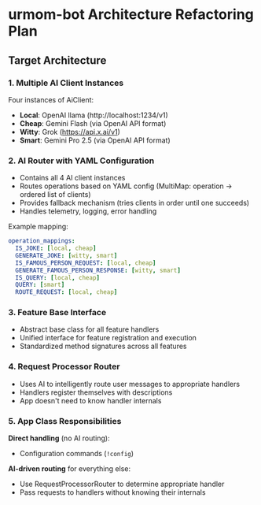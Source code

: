 # urmom-bot Architecture Refactoring Plan

## Target Architecture

### 1. Multiple AI Client Instances
Four instances of AiClient:
- **Local**: OpenAI llama (http://localhost:1234/v1)
- **Cheap**: Gemini Flash (via OpenAI API format)
- **Witty**: Grok (https://api.x.ai/v1) 
- **Smart**: Gemini Pro 2.5 (via OpenAI API format)

### 2. AI Router with YAML Configuration
- Contains all 4 AI client instances
- Routes operations based on YAML config (MultiMap: operation -> ordered list of clients)
- Provides fallback mechanism (tries clients in order until one succeeds)
- Handles telemetry, logging, error handling

Example mapping:
```yaml
operation_mappings:
  IS_JOKE: [local, cheap]
  GENERATE_JOKE: [witty, smart]
  IS_FAMOUS_PERSON_REQUEST: [local, cheap]
  GENERATE_FAMOUS_PERSON_RESPONSE: [witty, smart]
  IS_QUERY: [local, cheap]
  QUERY: [smart]
  ROUTE_REQUEST: [local, cheap]
```

### 3. Feature Base Interface
- Abstract base class for all feature handlers
- Unified interface for feature registration and execution
- Standardized method signatures across all features

### 4. Request Processor Router
- Uses AI to intelligently route user messages to appropriate handlers
- Handlers register themselves with descriptions
- App doesn't need to know handler internals

### 5. App Class Responsibilities
**Direct handling** (no AI routing):
- Configuration commands (`!config`)

**AI-driven routing** for everything else:
- Use RequestProcessorRouter to determine appropriate handler
- Pass requests to handlers without knowing their internals